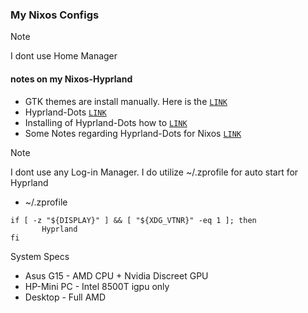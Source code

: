 ### My Nixos Configs

> [!NOTE]
> I dont use Home Manager

#### notes on my Nixos-Hyprland
- GTK themes are install manually. Here is the [`LINK`](https://github.com/JaKooLit/GTK-themes-icons)
- Hyprland-Dots [`LINK`](https://github.com/JaKooLit/Hyprland-Dots)
- Installing of Hyprland-Dots how to [`LINK`](https://github.com/JaKooLit/Hyprland-Dots?tab=readme-ov-file#-copying--installation--update-instructions-)
- Some Notes regarding Hyprland-Dots for Nixos [`LINK`](https://github.com/JaKooLit/Hyprland-Dots?tab=readme-ov-file#-copying--installation--update-instructions-)


> [!NOTE]
> I dont use any Log-in Manager. I do utilize ~/.zprofile for auto start for Hyprland
- ~/.zprofile
```
if [ -z "${DISPLAY}" ] && [ "${XDG_VTNR}" -eq 1 ]; then
       Hyprland 
fi
```


System Specs
- Asus G15 - AMD CPU + Nvidia Discreet GPU
- HP-Mini PC - Intel 8500T igpu only
- Desktop - Full AMD
